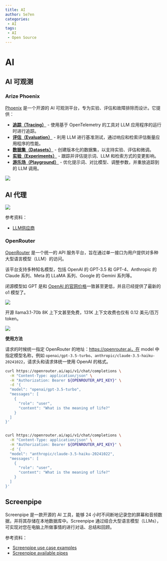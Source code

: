 ```yaml
---
title: AI
author: Se7en
categories:
 - AI
tags:
 - AI
 - Open Source
---
```


# AI

## AI 可观测

### Arize Phoenix

[Phoenix](https://github.com/Arize-ai/phoenix) 是一个开源的 AI 可观测平台，专为实验、评估和故障排除而设计。它提供：

- [**追踪（Tracing）**](https://docs.arize.com/phoenix/tracing/llm-traces) - 使用基于 OpenTelemetry 的工具对 LLM 应用程序的运行时进行追踪。  
- [**评估（Evaluation）**](https://docs.arize.com/phoenix/evaluation/llm-evals) - 利用 LLM 进行基准测试，通过响应和检索评估衡量应用程序的性能。  
- [**数据集（Datasets）**](https://docs.arize.com/phoenix/datasets-and-experiments/overview-datasets) - 创建版本化的数据集，以支持实验、评估和微调。  
- [**实验（Experiments）**](https://docs.arize.com/phoenix/datasets-and-experiments/overview-datasets#experiments) - 跟踪并评估提示词、LLM 和检索方式的变更影响。  
- [**游乐场（Playground）**](https://docs.arize.com/phoenix/prompt-engineering/overview-prompts) - 优化提示词、对比模型、调整参数，并重放追踪到的 LLM 调用。  

![](https://chengzw258.oss-cn-beijing.aliyuncs.com/Article/202502162001391.gif)

## AI 代理

![](https://chengzw258.oss-cn-beijing.aliyuncs.com/Article/202501032030701.png)

参考资料：

- [LLM供应商](https://www.xiaogenban1993.com/blog/24.09/llm%E4%BE%9B%E5%BA%94%E5%95%86)

### OpenRouter

[OpenRouter](https://openrouter.ai/) 是一个统一的 API 服务平台，旨在通过单一接口为用户提供对多种大型语言模型（LLM）的访问。 

该平台支持多种知名模型，包括 OpenAI 的 GPT-3.5 和 GPT-4、Anthropic 的 Claude 系列、Meta 的 LLaMA 系列、Google 的 Gemini 系列等。

闭源模型如 GPT 是和 [OpenAI 的官网价格](https://openai.com/api/pricing/)一致甚至更低，并且已经提供了最新的 o1 模型了。

![](https://chengzw258.oss-cn-beijing.aliyuncs.com/Article/202501032022759.png)

开源 llama3.1-70b 8K 上下文甚至免费，131K 上下文收费也仅有 0.12 美元/百万 token。

![](https://chengzw258.oss-cn-beijing.aliyuncs.com/Article/202501032022920.png)

**使用方法**

请求的时候统一指定 OpenRouter 的地址：https://openrouter.ai，在 model 中指定模型名称，例如 `openai/gpt-3.5-turbo`、`anthropic/claude-3.5-haiku-20241022`，请求头和请求体统一使用 OpenAI 的格式。

```bash
curl https://openrouter.ai/api/v1/chat/completions \
  -H "Content-Type: application/json" \
  -H "Authorization: Bearer ${OPENROUTER_API_KEY}" \
  -d '{
  "model": "openai/gpt-3.5-turbo",
  "messages": [
    {
      "role": "user",
      "content": "What is the meaning of life?"
    }
  ]
}'


curl https://openrouter.ai/api/v1/chat/completions \
  -H "Content-Type: application/json" \
  -H "Authorization: Bearer ${OPENROUTER_API_KEY}" \
  -d '{
  "model": "anthropic/claude-3.5-haiku-20241022",
  "messages": [
    {
      "role": "user",
      "content": "What is the meaning of life?"
    }
  ]
}'
```

## Screenpipe

Screenpipe 是一款开源的 AI 工具，能够 24 小时不间断地记录您的屏幕和音频数据，并将其存储在本地数据库中。Screenpipe 通过结合大型语言模型（LLMs），可实现对您在电脑上所做事情的进行对话、总结和回顾。

参考资料：

- [Screenpipe use case examples](https://docs.screenpi.pe/docs/examples)
- [Screenpipe available pipes](https://docs.screenpi.pe/docs/plugins#available-pipes)